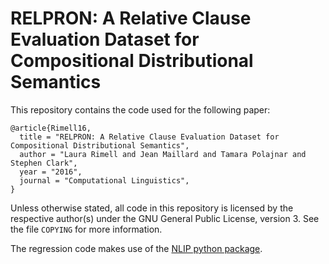 # RELPRON: A Relative Clause Evaluation Dataset for Compositional Distributional Semantics

This repository contains the code used for the following paper:

```
@article{Rimell16,
  title = "RELPRON: A Relative Clause Evaluation Dataset for Compositional Distributional Semantics",
  author = "Laura Rimell and Jean Maillard and Tamara Polajnar and Stephen Clark",
  year = "2016",
  journal = "Computational Linguistics",
}
```

Unless otherwise stated, all code in this repository is licensed by the respective author(s) under the GNU General Public License, version 3. See the file `COPYING` for more information.

The regression code makes use of the [NLIP python package](https://github.com/jeanm/nlip).
